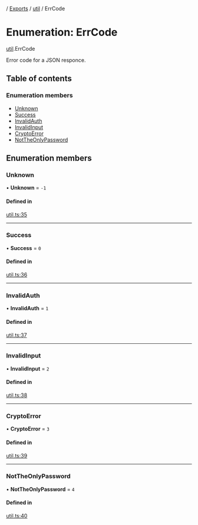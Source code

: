[](../README.md) / [Exports](../modules.md) / [util](../modules/util.md) / ErrCode

# Enumeration: ErrCode

[util](../modules/util.md).ErrCode

Error code for a JSON responce.

## Table of contents

### Enumeration members

- [Unknown](util.ErrCode.md#unknown)
- [Success](util.ErrCode.md#success)
- [InvalidAuth](util.ErrCode.md#invalidauth)
- [InvalidInput](util.ErrCode.md#invalidinput)
- [CryptoError](util.ErrCode.md#cryptoerror)
- [NotTheOnlyPassword](util.ErrCode.md#nottheonlypassword)

## Enumeration members

### Unknown

• **Unknown** = `-1`

#### Defined in

[util.ts:35](https://github.com/ieigen/eigen_service/blob/b52d034/src/util.ts#L35)

___

### Success

• **Success** = `0`

#### Defined in

[util.ts:36](https://github.com/ieigen/eigen_service/blob/b52d034/src/util.ts#L36)

___

### InvalidAuth

• **InvalidAuth** = `1`

#### Defined in

[util.ts:37](https://github.com/ieigen/eigen_service/blob/b52d034/src/util.ts#L37)

___

### InvalidInput

• **InvalidInput** = `2`

#### Defined in

[util.ts:38](https://github.com/ieigen/eigen_service/blob/b52d034/src/util.ts#L38)

___

### CryptoError

• **CryptoError** = `3`

#### Defined in

[util.ts:39](https://github.com/ieigen/eigen_service/blob/b52d034/src/util.ts#L39)

___

### NotTheOnlyPassword

• **NotTheOnlyPassword** = `4`

#### Defined in

[util.ts:40](https://github.com/ieigen/eigen_service/blob/b52d034/src/util.ts#L40)
